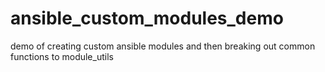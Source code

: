 # ansible_custom_modules_demo
demo of creating custom ansible modules and then breaking out common functions to module_utils
